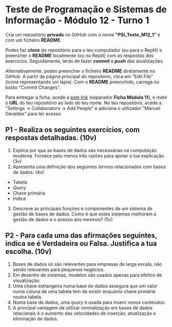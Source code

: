 # Teste de Programação e Sistemas de Informação - Módulo 12 - Turno 1

Cria um repositório **privado** no GitHub com o nome **"PSI_Teste_M12_1"** e com um ficheiro **README**.

Podes faz ***clone*** do repositório para o teu computador (ou para o Replit) e preencher o **README** localmente (ou no Replit) com as respostas dos exercícios.
Seguidamente, terás de fazer ***commit*** e ***push*** das atualizações.

Alternativamente, podes preencher o ficheiro **README** diretamente no GitHub. A partir da página principal do repositório, clica em "Edit File" (ícone representando um lápis).
Com o **README** preenchido, carrega no botão "Commit Changes".

Para entregar a ficha, acede a [este link](https://docs.google.com/spreadsheets/d/1DrdGnICVAA8q9bs9_LAURFKoReAO7jJGB8qqvUWacL0/edit?usp=sharing) (separador **Ficha Módulo 11**), e mete o **URL** do teu repositório ao lado do teu nome.
No teu repositório, acede a "Settings -> Collaborators -> Add People" e adiciona o utilizador "Manuel Geraldes" para ter acesso.

## P1 - Realiza os seguintes exercícios, com respostas detalhadas. (10v)
1. Explica por que as bases de dados são necessárias na computação moderna. Fornece pelo menos três razões para apoiar a tua explicação. (3v)
2. Apresenta uma definição dos seguintes termos relacionados com bases de dados: (4v)
- Tabela
- *Query*
- Chave primária
- Índice
3. Descreve as principais funções e componentes de um sistema de gestão de bases de dados. Como é que estes sistemas melhoram a gestão de dados e o acesso aos mesmos? (5v)

## P2 - Para cada uma das afirmações seguintes, indica se é **Verdadeira** ou **Falsa**. Justifica a tua escolha. (10v)
1. Bases de dados só são relevantes para empresas de larga escala, não sendo relevantes para pequenos negócios.
2. Em desenho de sistemas, modelos são usados apenas para efeitos de visualização.
3. Uma chave estrangeira numa base de dados assegura que um valor numa coluna de uma tabela tem de existir enquanto chave primária noutra tabela.
4. Numa base de dados, uma *query* é usada para inserir novos conteúdos.
5. A principal vantagem de utilizar normalização em bases de dados relacionais é o aumento das velocidades de inserção, atualização e eliminação de dados.
